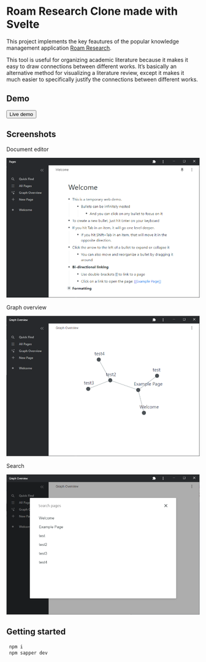 # Roam Research Clone made with Svelte

<p>This project implements the key feautures of the popular knowledge management application <a href="https://roamresearch.com/" 
target="_blank">Roam Research</a>. </p>

<p>This tool is useful for organizing academic literature because it makes it easy to draw connections between different works. It’s basically an alternative method for visualizing a literature review, except it makes it much easier to specifically justify the connections between different works.</p>

## Demo

<a href="https://roam-research-clone.netlify.app/" 
target="_blank" >
    <button>Live demo</button>
</a>


## Screenshots

Document editor

![](/static/screenshot1.png)

Graph overview

![](/static/screenshot2.png)

Search

![](/static/screenshot3.png)

## Getting started

```
 npm i    
 npm sapper dev  
```
